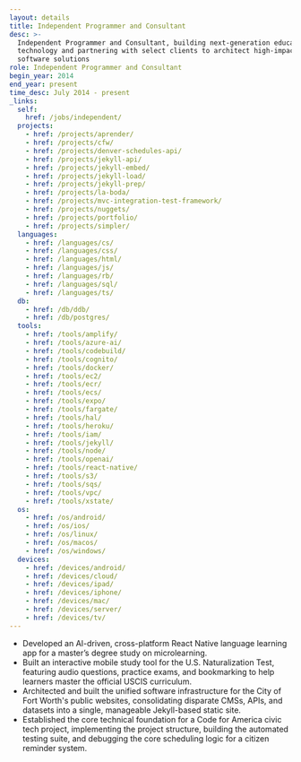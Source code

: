 ```yaml
---
layout: details
title: Independent Programmer and Consultant
desc: >-
  Independent Programmer and Consultant, building next-generation education
  technology and partnering with select clients to architect high-impact
  software solutions
role: Independent Programmer and Consultant
begin_year: 2014
end_year: present
time_desc: July 2014 - present
_links:
  self:
    href: /jobs/independent/
  projects:
    - href: /projects/aprender/
    - href: /projects/cfw/
    - href: /projects/denver-schedules-api/
    - href: /projects/jekyll-api/
    - href: /projects/jekyll-embed/
    - href: /projects/jekyll-load/
    - href: /projects/jekyll-prep/
    - href: /projects/la-boda/
    - href: /projects/mvc-integration-test-framework/
    - href: /projects/nuggets/
    - href: /projects/portfolio/
    - href: /projects/simpler/
  languages:
    - href: /languages/cs/
    - href: /languages/css/
    - href: /languages/html/
    - href: /languages/js/
    - href: /languages/rb/
    - href: /languages/sql/
    - href: /languages/ts/
  db:
    - href: /db/ddb/
    - href: /db/postgres/
  tools:
    - href: /tools/amplify/
    - href: /tools/azure-ai/
    - href: /tools/codebuild/
    - href: /tools/cognito/
    - href: /tools/docker/
    - href: /tools/ec2/
    - href: /tools/ecr/
    - href: /tools/ecs/
    - href: /tools/expo/
    - href: /tools/fargate/
    - href: /tools/hal/
    - href: /tools/heroku/
    - href: /tools/iam/
    - href: /tools/jekyll/
    - href: /tools/node/
    - href: /tools/openai/
    - href: /tools/react-native/
    - href: /tools/s3/
    - href: /tools/sqs/
    - href: /tools/vpc/
    - href: /tools/xstate/
  os:
    - href: /os/android/
    - href: /os/ios/
    - href: /os/linux/
    - href: /os/macos/
    - href: /os/windows/
  devices:
    - href: /devices/android/
    - href: /devices/cloud/
    - href: /devices/ipad/
    - href: /devices/iphone/
    - href: /devices/mac/
    - href: /devices/server/
    - href: /devices/tv/
---
```


- Developed an AI-driven, cross-platform React Native language learning app for a master’s degree study on microlearning.
- Built an interactive mobile study tool for the U.S. Naturalization Test, featuring audio questions, practice exams, and bookmarking to help learners master the official USCIS curriculum.
- Architected and built the unified software infrastructure for the City of Fort Worth's public websites, consolidating disparate CMSs, APIs, and datasets into a single, manageable Jekyll-based static site.
- Established the core technical foundation for a Code for America civic tech project, implementing the project structure, building the automated testing suite, and debugging the core scheduling logic for a citizen reminder system.
